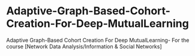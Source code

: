 # Adaptive-Graph-Based-Cohort-Creation-For-Deep-MutualLearning
Adaptive Graph-Based Cohort Creation For Deep MutualLearning- For the course [Network Data Analysis/Information &amp; Social Networks]
